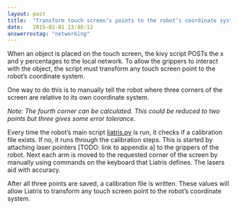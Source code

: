 ```yaml
---
layout: post
title:  "Transform touch screen’s points to the robot’s coordinate system"
date:   2015-02-01 13:46:12
answerrostag: "networking"
---
```


When an object is placed on the touch screen, the kivy script POSTs the x and y percentages to the local network. To allow the grippers to interact with the object, the script must transform any touch screen point to the robot’s coordinate system.

One way to do this is to manually tell the robot where three corners of the screen are relative to its own coordinate system.

*Note: The fourth corner can be calculated. This could be reduced to two points but three gives some error tolerance.*

Every time the robot’s main script [liatris.py](https://github.com/markwsilliman/Liatris/blob/master/Robot/liatris.py) is run, it checks if a calibration file exists. If no, it runs through the calibration steps. This is started by attaching laser pointers [TODO: link to appendix a] to the grippers of the robot. Next each arm is moved to the requested corner of the screen by manually using commands on the keyboard that Liatris defines. The lasers aid with accuracy.

After all three points are saved, a calibration file is written. These values will allow Liatris to transform any touch screen point to the robot’s coordinate system.
